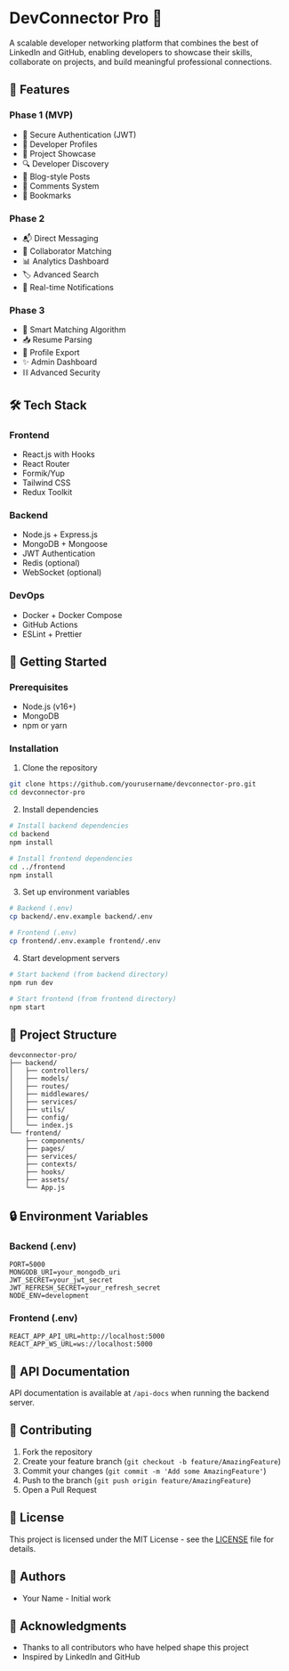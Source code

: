 # DevConnector Pro 🚀

A scalable developer networking platform that combines the best of LinkedIn and GitHub, enabling developers to showcase their skills, collaborate on projects, and build meaningful professional connections.

## 🌟 Features

### Phase 1 (MVP)
- 🔐 Secure Authentication (JWT)
- 👤 Developer Profiles
- 📂 Project Showcase
- 🔍 Developer Discovery
- 📝 Blog-style Posts
- 💬 Comments System
- 📁 Bookmarks

### Phase 2
- 📬 Direct Messaging
- 🧠 Collaborator Matching
- 📊 Analytics Dashboard
- 🏷️ Advanced Search
- 🔔 Real-time Notifications

### Phase 3
- 🧮 Smart Matching Algorithm
- 📥 Resume Parsing
- 📄 Profile Export
- ✨ Admin Dashboard
- ⛓️ Advanced Security

## 🛠️ Tech Stack

### Frontend
- React.js with Hooks
- React Router
- Formik/Yup
- Tailwind CSS
- Redux Toolkit

### Backend
- Node.js + Express.js
- MongoDB + Mongoose
- JWT Authentication
- Redis (optional)
- WebSocket (optional)

### DevOps
- Docker + Docker Compose
- GitHub Actions
- ESLint + Prettier

## 🚀 Getting Started

### Prerequisites
- Node.js (v16+)
- MongoDB
- npm or yarn

### Installation

1. Clone the repository
```bash
git clone https://github.com/yourusername/devconnector-pro.git
cd devconnector-pro
```

2. Install dependencies
```bash
# Install backend dependencies
cd backend
npm install

# Install frontend dependencies
cd ../frontend
npm install
```

3. Set up environment variables
```bash
# Backend (.env)
cp backend/.env.example backend/.env

# Frontend (.env)
cp frontend/.env.example frontend/.env
```

4. Start development servers
```bash
# Start backend (from backend directory)
npm run dev

# Start frontend (from frontend directory)
npm start
```

## 📁 Project Structure

```
devconnector-pro/
├── backend/
│   ├── controllers/
│   ├── models/
│   ├── routes/
│   ├── middlewares/
│   ├── services/
│   ├── utils/
│   ├── config/
│   └── index.js
└── frontend/
    ├── components/
    ├── pages/
    ├── services/
    ├── contexts/
    ├── hooks/
    ├── assets/
    └── App.js
```

## 🔒 Environment Variables

### Backend (.env)
```
PORT=5000
MONGODB_URI=your_mongodb_uri
JWT_SECRET=your_jwt_secret
JWT_REFRESH_SECRET=your_refresh_secret
NODE_ENV=development
```

### Frontend (.env)
```
REACT_APP_API_URL=http://localhost:5000
REACT_APP_WS_URL=ws://localhost:5000
```

## 📝 API Documentation

API documentation is available at `/api-docs` when running the backend server.

## 🤝 Contributing

1. Fork the repository
2. Create your feature branch (`git checkout -b feature/AmazingFeature`)
3. Commit your changes (`git commit -m 'Add some AmazingFeature'`)
4. Push to the branch (`git push origin feature/AmazingFeature`)
5. Open a Pull Request

## 📄 License

This project is licensed under the MIT License - see the [LICENSE](LICENSE) file for details.

## 👥 Authors

- Your Name - Initial work

## 🙏 Acknowledgments

- Thanks to all contributors who have helped shape this project
- Inspired by LinkedIn and GitHub 